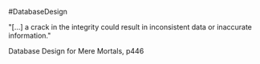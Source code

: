 #DatabaseDesign 

"[...] a crack in the integrity could result in inconsistent data or inaccurate information."

Database Design for Mere Mortals, p446
